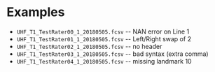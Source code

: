 # Examples

* `UHF_T1_TestRater00_1_20180505.fcsv` -- NAN error on Line 1
* `UHF_T1_TestRater01_1_20180505.fcsv` -- Left/Right swap of 2
* `UHF_T1_TestRater02_1_20180505.fcsv` -- no header
* `UHF_T1_TestRater03_1_20180505.fcsv` -- bad syntax (extra comma)
* `UHF_T1_TestRater04_1_20180505.fcsv` -- missing landmark 10
